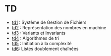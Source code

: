 # TD

* [td1](https://cahier-de-prepa.fr/mp2i-pv/download?id=605) : Système de Gestion de Fichiers
* [td2](https://cahier-de-prepa.fr/mp2i-pv/download?id=620) :
Représentation des nombres en machine
* [td3](https://cahier-de-prepa.fr/mp2i-pv/download?id=646) : Variants et Invariants
* [td4](https://cahier-de-prepa.fr/mp2i-pv/download?id=663) : Algorithmes de tri
* [td5](https://cahier-de-prepa.fr/mp2i-pv/download?id=728) :
  Initiation à la complexité
* [td6](https://cahier-de-prepa.fr/mp2i-pv/download?id=758): Listes doublement chaînées
